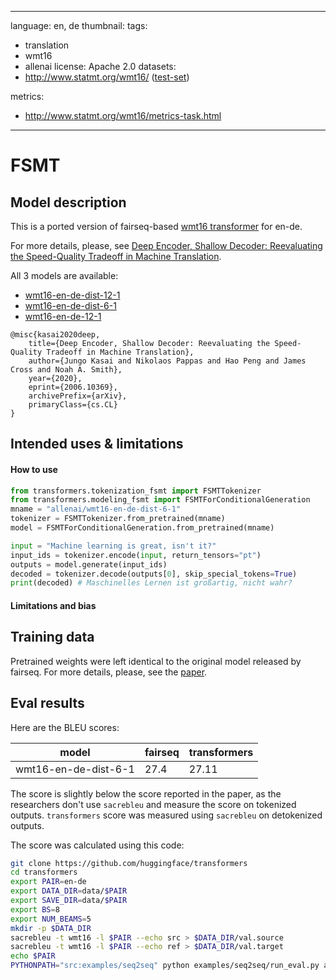 
---

language: en, de
thumbnail:
tags:
- translation
- wmt16
- allenai
license: Apache 2.0
datasets:
- http://www.statmt.org/wmt16/ ([test-set](http://matrix.statmt.org/test_sets/newstest2016.tgz?1504722372))

metrics:
- http://www.statmt.org/wmt16/metrics-task.html
---

# FSMT

## Model description

This is a ported version of fairseq-based [wmt16 transformer](https://github.com/jungokasai/deep-shallow/) for en-de.

For more details, please, see [Deep Encoder, Shallow Decoder: Reevaluating the Speed-Quality Tradeoff in Machine Translation](https://arxiv.org/abs/2006.10369).

All 3 models are available:

* [wmt16-en-de-dist-12-1](https://huggingface.co/allenai/[wmt16-en-de-dist-12-1)
* [wmt16-en-de-dist-6-1](https://huggingface.co/allenai/wmt16-en-de-dist-6-1)
* [wmt16-en-de-12-1](https://huggingface.co/allenai/wmt16-en-de-12-1)

```
@misc{kasai2020deep,
    title={Deep Encoder, Shallow Decoder: Reevaluating the Speed-Quality Tradeoff in Machine Translation},
    author={Jungo Kasai and Nikolaos Pappas and Hao Peng and James Cross and Noah A. Smith},
    year={2020},
    eprint={2006.10369},
    archivePrefix={arXiv},
    primaryClass={cs.CL}
}
```

## Intended uses & limitations

#### How to use

```python
from transformers.tokenization_fsmt import FSMTTokenizer
from transformers.modeling_fsmt import FSMTForConditionalGeneration
mname = "allenai/wmt16-en-de-dist-6-1"
tokenizer = FSMTTokenizer.from_pretrained(mname)
model = FSMTForConditionalGeneration.from_pretrained(mname)

input = "Machine learning is great, isn't it?"
input_ids = tokenizer.encode(input, return_tensors="pt")
outputs = model.generate(input_ids)
decoded = tokenizer.decode(outputs[0], skip_special_tokens=True)
print(decoded) # Maschinelles Lernen ist großartig, nicht wahr?

```

#### Limitations and bias


## Training data

Pretrained weights were left identical to the original model released by fairseq. For more details, please, see the [paper](https://arxiv.org/abs/1907.06616).

## Eval results

Here are the BLEU scores:

model   | fairseq | transformers
-------|---------|----------
wmt16-en-de-dist-6-1  | 27.4 | 27.11

The score is slightly below the score reported in the paper, as the researchers don't use `sacrebleu` and measure the score on tokenized outputs. `transformers` score was measured using `sacrebleu` on detokenized outputs.

The score was calculated using this code:

```bash
git clone https://github.com/huggingface/transformers
cd transformers
export PAIR=en-de
export DATA_DIR=data/$PAIR
export SAVE_DIR=data/$PAIR
export BS=8
export NUM_BEAMS=5
mkdir -p $DATA_DIR
sacrebleu -t wmt16 -l $PAIR --echo src > $DATA_DIR/val.source
sacrebleu -t wmt16 -l $PAIR --echo ref > $DATA_DIR/val.target
echo $PAIR
PYTHONPATH="src:examples/seq2seq" python examples/seq2seq/run_eval.py allenai/wmt16-en-de-dist-6-1 $DATA_DIR/val.source $SAVE_DIR/test_translations.txt --reference_path $DATA_DIR/val.target --score_path $SAVE_DIR/test_bleu.json --bs $BS --task translation --num_beams $NUM_BEAMS
```

